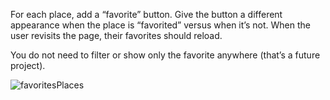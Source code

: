 For each place, add a “favorite” button. Give the button a different appearance when the place is “favorited” versus when it’s not. When the user revisits the page, their favorites should reload.

You do not need to filter or show only the favorite anywhere (that’s a future project).

![favoritesPlaces](https://user-images.githubusercontent.com/44428775/104027403-a09e4200-51c7-11eb-9927-bffcaca2cec3.gif)